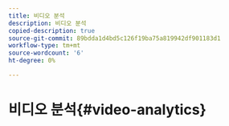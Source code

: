 ```yaml
---
title: 비디오 분석
description: 비디오 분석
copied-description: true
source-git-commit: 89bdda1d4bd5c126f19ba75a819942df901183d1
workflow-type: tm+mt
source-wordcount: '6'
ht-degree: 0%

---
```



# 비디오 분석{#video-analytics}

